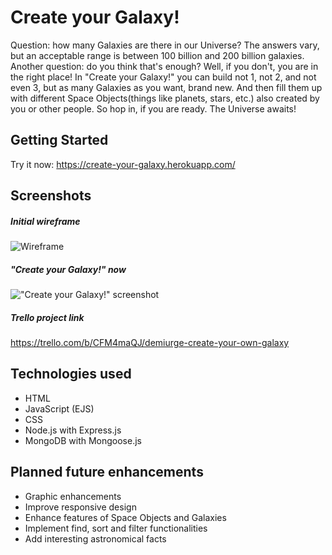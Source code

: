 
# Create your Galaxy!

Question: how many Galaxies are there in our Universe? The answers vary, but an acceptable range is between 100 billion and 200 billion galaxies. 
Another question: do you think that's enough? Well, if you don't, you are in the right place! In "Create your Galaxy!" you can build not 1, not 2, and not even 3, but as many Galaxies as you want, brand new. And then fill them up with different Space Objects(things like planets, stars, etc.) also created by you or other people. So hop in, if you are ready. The Universe awaits!

## Getting Started

Try it now: <https://create-your-galaxy.herokuapp.com/>


## Screenshots

##### Initial wireframe

![Wireframe](./images/readme/wireframe.png)

##### "Create your Galaxy!" now

!["Create your Galaxy!" screenshot]()

##### Trello project link

<https://trello.com/b/CFM4maQJ/demiurge-create-your-own-galaxy>

## Technologies used

+ HTML
+ JavaScript (EJS)
+ CSS
+ Node.js with Express.js
+ MongoDB with Mongoose.js

## Planned future enhancements

+ Graphic enhancements
+ Improve responsive design
+ Enhance features of Space Objects and Galaxies
+ Implement find, sort and filter functionalities
+ Add interesting astronomical facts
